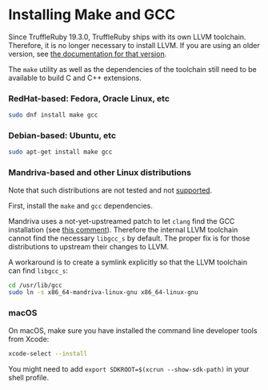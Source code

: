 # Installing Make and GCC

Since TruffleRuby 19.3.0, TruffleRuby ships with its own LLVM toolchain.
Therefore, it is no longer necessary to install LLVM. If you are using an older
version, see [the documentation for that version](https://github.com/oracle/truffleruby/blob/vm-19.2.0/doc/user/installing-llvm.md).

The `make` utility as well as the dependencies of the toolchain still need to be available to build C and C++ extensions.

### RedHat-based: Fedora, Oracle Linux, etc

```bash
sudo dnf install make gcc
```

### Debian-based: Ubuntu, etc

```bash
sudo apt-get install make gcc
```

### Mandriva-based and other Linux distributions

Note that such distributions are not tested and not [supported](https://github.com/oracle/truffleruby/blob/master/README.md#system-compatibility).

First, install the `make` and `gcc` dependencies.

Mandriva uses a not-yet-upstreamed patch to let `clang` find the GCC installation
(see [this comment](https://github.com/oracle/truffleruby/issues/2009#issuecomment-630019082)).
Therefore the internal LLVM toolchain cannot find the necessary `libgcc_s` by default.
The proper fix is for those distributions to upstream their changes to LLVM.

A workaround is to create a symlink explicitly so that the LLVM toolchain can find `libgcc_s`:
```bash
cd /usr/lib/gcc
sudo ln -s x86_64-mandriva-linux-gnu x86_64-linux-gnu
```

### macOS

On macOS, make sure you have installed the command line developer tools from Xcode:

```bash
xcode-select --install
```

You might need to add `export SDKROOT=$(xcrun --show-sdk-path)` in your shell profile.
